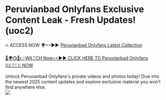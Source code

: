 # Peruvianbad Onlyfans Exclusive Content Leak - Fresh Updates! (uoc2)

🔥 ACCESS NOW 🌍==►► <a href="https://tinyurl.com/kvy9nzfs" rel="nofollow">Peruvianbad Onlyfans Latest Collection</a>
<br><br>
[🔴🌍📺📱👉WA𝚃CH Now==►► CLICK HERE TO Peruvianbad Onlyfans 𝚆𝙰𝚃𝙲𝙷 NOW](https://tinyurl.com/kvy9nzfs)
<br><br>
Unlock Peruvianbad Onlyfans's private videos and photos today! Dive into the newest 2025 content updates and explore exclusive material you won’t find anywhere else.
<br>
<a href="https://tinyurl.com/kvy9nzfs" rel="nofollow" data-target="animated-image.originalLink"><img src="https://camo.githubusercontent.com/8a4f000d20f83aca3bf7ec5f350d767afa0574a8a352519fd8cfa583a6f93a33/68747470733a2f2f692e696d6775722e636f6d2f644a486b345a712e676966" data-canonical-src="https://i.imgur.com/dJHk4Zq.gif" style="max-width: 100%; display: inline-block;" data-target="animated-image.originalImage"></a>
<br>
